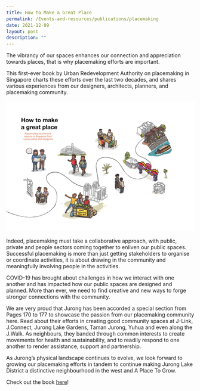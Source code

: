```yaml
---
title: How to Make a Great Place
permalink: /Events-and-resources/publications/placemaking
date: 2021-12-09
layout: post
description: ""
---
```

The vibrancy of our spaces enhances our connection and appreciation towards places, that is why placemaking efforts are important. 

This first-ever book by Urban Redevelopment Authority on placemaking in Singapore charts these efforts over the last two decades, and shares various experiences from our designers, architects, planners, and placemaking community.

![Alt text for image on Isomer site](/images/Placemaking%20Book%20Cover.jpg)

Indeed, placemaking must take a collaborative approach, with public, private and people sectors coming together to enliven our public spaces. Successful placemaking is more than just getting stakeholders to organise or coordinate activities, it is about drawing in the community and meaningfully involving people in the activities. 

COVID-19 has brought about challenges in how we interact with one another and has impacted how our public spaces are designed and planned. More than ever, we need to find creative and new ways to forge stronger connections with the community. 

We are very proud that Jurong has been accorded a special section from Pages 170 to 177 to showcase the passion from our placemaking community here. Read about their efforts in creating good community spaces at J-Link, J.Connect, Jurong Lake Gardens, Taman Jurong, Yuhua and even along the J.Walk. As neighbours, they banded through common interests to create movements for health and sustainability, and to readily respond to one another to render assistance, support and partnership. 

As Jurong’s physical landscape continues to evolve, we look forward to growing our placemaking efforts in tandem to continue making Jurong Lake District a distinctive neighbourhood in the west and A Place To Grow.

Check out the book [here](http://go.gov.sg/placemakingbook)!